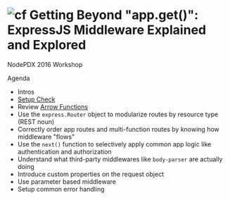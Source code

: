 ![cf](http://i.imgur.com/7v5ASc8.png) Getting Beyond "app.get()": ExpressJS Middleware Explained and Explored
====

NodePDX 2016 Workshop

Agenda
* Intros
* [Setup Check](setup-check.md)
* Review [Arrow Functions](https://github.com/martypdx/workshop-promises-fat-arrows/blob/master/fat-arrows.md)
* Use the `express.Router` object to modularize routes by resource type (REST noun)
* Correctly order app routes and multi-function routes by knowing how middleware "flows"
* Use the `next()` function to selectively apply common app logic like authentication and authorization
* Understand what third-party middlewares like `body-parser` are actually doing
* Introduce custom properties on the request object
* Use parameter based middleware
* Setup common error handling